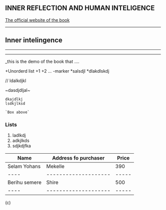 ## INNER REFLECTION AND HUMAN INTELIGENCE

[The official website of the book](www.irhi.com)

---

## Inner intelingence

---

---

\_this is the demo of the book that ....

+Unorderd list
+1
+2 ...
-marker
*salsdjl
*dlakdlskdj

// ldalkdjkl

~dasdjdljal~

```sdjdklj
dkajdlkj
lsdkjlksd
```

    `Box above`

### Lists

1. ladlkdj
2. adkjlkds
3. sdjkdjfka

| Name          | Address fo purchaser | Price |
| ------------- | -------------------- | ----- |
| Selam Yohans  | Mekelle              | 390   |
| ----          | -------------------- | ----- |
| Berihu semere | Shire                | 500   |
| ----          | -------------------- | ----- |

(c)
